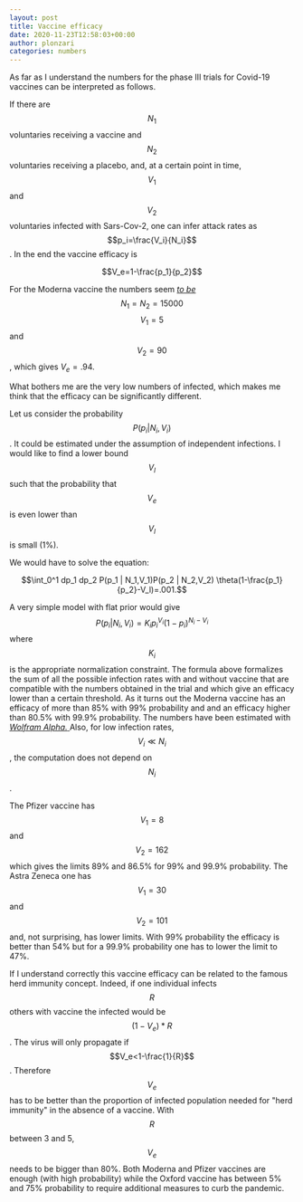 ```yaml
---
layout: post
title: Vaccine efficacy
date: 2020-11-23T12:58:03+00:00
author: plonzari
categories: numbers
---
```


As far as I understand the numbers for the phase III trials for Covid-19 vaccines  can be interpreted as follows.

If there are $$N_1$$ voluntaries receiving a vaccine and $$N_2$$ voluntaries receiving a placebo, and, at a certain 
point in time, $$V_1$$ and $$V_2$$ voluntaries infected with Sars-Cov-2, one can infer attack rates as
$$p_i=\frac{V_i}{N_i}$$. In the end the vaccine efficacy is 

$$V_e=1-\frac{p_1}{p_2}$$

For the Moderna vaccine the numbers seem 
<a href="https://www.statnews.com/2020/11/16/modernas-covid-19-vaccine-is-strongly-effective-early-look-at-data-show"> 
 <em>to be</em> </a>
  $$N_1=N_2=15000$$ $$V_1=5$$ and $$V_2=90$$, which gives $V_e=.94$.
 
 What bothers me are the very low numbers of infected, which makes me think that the efficacy can be 
 significantly different. 
 
 Let us consider the probability $$P(p_i|N_i,V_i)$$. It could be estimated under the assumption of independent 
 infections. I would like to find a lower bound $$V_l$$ such that the probability  that $$V_e$$ is even lower
 than $$V_l$$ is small (1%).
 
 We would  have to solve the equation:
 
 $$\int_0^1 dp_1 dp_2 P(p_1 | N_1,V_1)P(p_2 | N_2,V_2)  \theta(1-\frac{p_1}{p_2}-V_l)=.001.$$
 
 A very simple model with flat prior would give  $$P(p_i |  N_i,V_i)=K_i p_i^{V_i}(1-p_i)^{N_i-V_i} $$
 where $$K_i$$ is the  appropriate 
 normalization constraint. The formula above formalizes the sum of all the possible infection rates 
 with and without vaccine 
 that  are compatible with the numbers obtained in the trial and which give an efficacy lower than a certain 
 threshold. As it turns out the Moderna vaccine has an efficacy of more than 85% with 99% probability and and
 an efficacy higher than 80.5% with 99.9% probability. The numbers have been estimated with
 <a href="https://www.wolframalpha.com/input/?i=int+e%5E%28-x%29+x%5E5%2F120+exp%28-%28y-90%29%5E2%2F2%2F90-3%29+*UnitStep%5Bx%2Fy-0.19%5D+%2F+1.18393+dx+dy%2C+x%3D-0+to+30%2C+y%3D-0+to+400"> 
 <em>Wolfram Alpha.</em> </a> Also, for low infection rates, $$V_i\ll N_i$$, the computation does not 
 depend on $$N_i$$.
 
 The Pfizer vaccine has $$V_1=8$$ and $$V_2=162$$ which gives the limits 89% and 86.5% for 99% and 99.9% 
 probability. The Astra Zeneca one has $$V_1=30$$ and $$V_2=101$$ and, not surprising, has lower limits.
 With 99% probability the efficacy is better than 54% but for a 99.9% probability one has to lower the limit to 47%.
 
 If I understand correctly this vaccine efficacy can be related to the famous herd immunity concept. Indeed,
 if one individual infects $$R$$ others with vaccine the infected would be $$(1-V_e)*R$$. The virus will only
 propagate if $$V_e<1-\frac{1}{R}$$. Therefore $$V_e$$ has to be better than the proportion of infected population 
 needed for "herd immunity" in the absence of a vaccine. With $$R$$ between 3 and 5, $$V_e$$ needs to be bigger than 
 80%. Both Moderna and Pfizer vaccines are enough (with high probability) while the Oxford vaccine has between 
 5% and 75% probability to require additional measures to curb the pandemic.
 